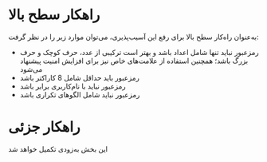 # راهکار سطح بالا
به‌عنوان راه‌کار سطح بالا برای رفع این آسیب‌پذیری، می‌توان موارد زیر را در نظر گرفت:
* رمزعبور نباید تنها شامل اعداد باشد و بهتر است ترکیبی از عدد، حرف کوچک و حرف بزرگ باشد؛ همچنین استفاده از علامت‌های خاص نیز برای افزایش امنیت پیشنهاد می‌شود
* رمزعبور باید حداقل شامل 8 کاراکتر باشد
* رمزعبور نباید با نام‌کاربری برابر باشد
* رمزعبور نباید شامل الگوهای تکراری باشد
# راهکار جزئی
این بخش به‌زودی تکمیل خواهد شد